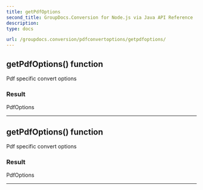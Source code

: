 ```yaml
---
title: getPdfOptions
second_title: GroupDocs.Conversion for Node.js via Java API Reference
description: 
type: docs

url: /groupdocs.conversion/pdfconvertoptions/getpdfoptions/
---
```


## getPdfOptions()  function

 Pdf specific convert options
 

### Result
PdfOptions


---


## getPdfOptions()  function

 Pdf specific convert options
 

### Result
PdfOptions


---



